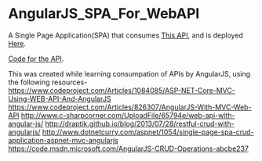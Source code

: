 # AngularJS_SPA_For_WebAPI

A Single Page Application(SPA) that consumes [This API](http://jazyac-001-site1.gtempurl.com/api/todo), and is deployed [Here](http://angularjsgui.atwebpages.com/#/).

[Code for the API](https://github.com/Jazyac/.NetCoreWebAPI).


This was created while learning consumpation of APIs by AngularJS, using the following resources-
https://www.codeproject.com/Articles/1084085/ASP-NET-Core-MVC-Using-WEB-API-And-AngularJS
https://www.codeproject.com/Articles/826307/AngularJS-With-MVC-Web-API
http://www.c-sharpcorner.com/UploadFile/65794e/web-api-with-angular-js/
http://draptik.github.io/blog/2013/07/28/restful-crud-with-angularjs/
http://www.dotnetcurry.com/aspnet/1054/single-page-spa-crud-application-aspnet-mvc-angularjs
https://code.msdn.microsoft.com/AngularJS-CRUD-Operations-abcbe237
